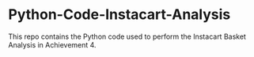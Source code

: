 # Python-Code-Instacart-Analysis
This repo contains the Python code used to perform the Instacart Basket Analysis in Achievement 4.
